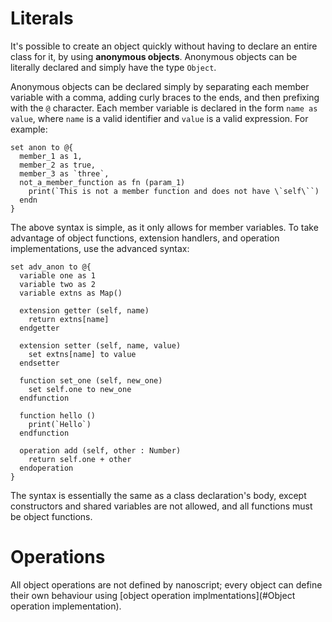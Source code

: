 # Literals

It's possible to create an object quickly without having to declare an entire class for it, by using **anonymous objects**.
Anonymous objects can be literally declared and simply have the type `Object`.

Anonymous objects can be declared simply by separating each member variable with a comma, adding curly braces to the ends, and then prefixing with the `@` character.
Each member variable is declared in the form `name as value`, where `name` is a valid identifier and `value` is a valid expression. For example:

```nanoscript
set anon to @{
  member_1 as 1,
  member_2 as true,
  member_3 as `three`,
  not_a_member_function as fn (param_1)
    print(`This is not a member function and does not have \`self\``)
  endn
}
```

The above syntax is simple, as it only allows for member variables. To take advantage of object functions, extension handlers, and operation implementations, use the advanced syntax:

```nanoscript
set adv_anon to @{
  variable one as 1
  variable two as 2
  variable extns as Map()

  extension getter (self, name)
    return extns[name]
  endgetter

  extension setter (self, name, value)
    set extns[name] to value
  endsetter

  function set_one (self, new_one)
    set self.one to new_one
  endfunction

  function hello ()
    print(`Hello`)
  endfunction

  operation add (self, other : Number)
    return self.one + other
  endoperation
}
```

The syntax is essentially the same as a class declaration's body, except constructors and shared variables are not allowed, and all functions must be object functions.

# Operations

All object operations are not defined by nanoscript; every object can define their own behaviour using [object operation implmentations](#Object operation implementation).
